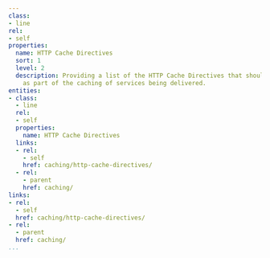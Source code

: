 ```yaml
---
class:
- line
rel:
- self
properties:
  name: HTTP Cache Directives
  sort: 1
  level: 2
  description: Providing a list of the HTTP Cache Directives that should be adopted
    as part of the caching of services being delivered.
entities:
- class:
  - line
  rel:
  - self
  properties:
    name: HTTP Cache Directives
  links:
  - rel:
    - self
    href: caching/http-cache-directives/
  - rel:
    - parent
    href: caching/
links:
- rel:
  - self
  href: caching/http-cache-directives/
- rel:
  - parent
  href: caching/
...
```

